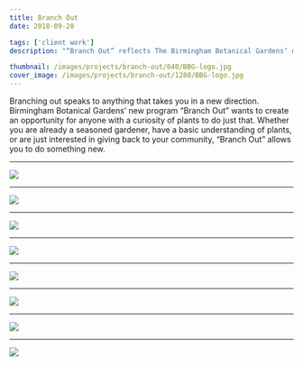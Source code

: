 ```yaml
---
title: Branch Out
date: 2018-09-20

tags: ['client work']
description: "“Branch Out” reflects The Birmingham Botanical Gardens’ mission to promote public knowledge and appreciation of plants, gardens and the environment through monthly volunteering opportunites."

thumbnail: /images/projects/branch-out/640/BBG-logo.jpg
cover_image: /images/projects/branch-out/1280/BBG-logo.jpg
---
```


Branching out speaks to anything that takes you in a new direction. Birmingham Botanical Gardens’ new program “Branch Out” wants to create an opportunity for anyone with a curiosity of plants to do just that. Whether you are already a seasoned gardener, have a basic understanding of plants, or are just interested in giving back to your community, “Branch Out” allows you to do something new.

<hr class="spacer">

![](/images/projects/branch-out/960/BBG-mood.jpg)

<hr class="spacer">

![](/images/projects/branch-out/960/BBG-logo.jpg)

<hr class="spacer">

![](/images/projects/branch-out/960/BBG-icon.jpg)

<hr class="spacer">

![](/images/projects/branch-out/960/BBG-lockup.jpg)

<hr class="spacer">

![](/images/projects/branch-out/960/BBG-color.jpg)

<hr class="spacer">

![](/images/projects/branch-out/960/BBG-type.jpg)

<hr class="spacer">

![](/images/projects/branch-out/960/BBG-map.jpg)

<hr class="spacer">

![](/images/projects/branch-out/960/BBG-brochure.jpg)
